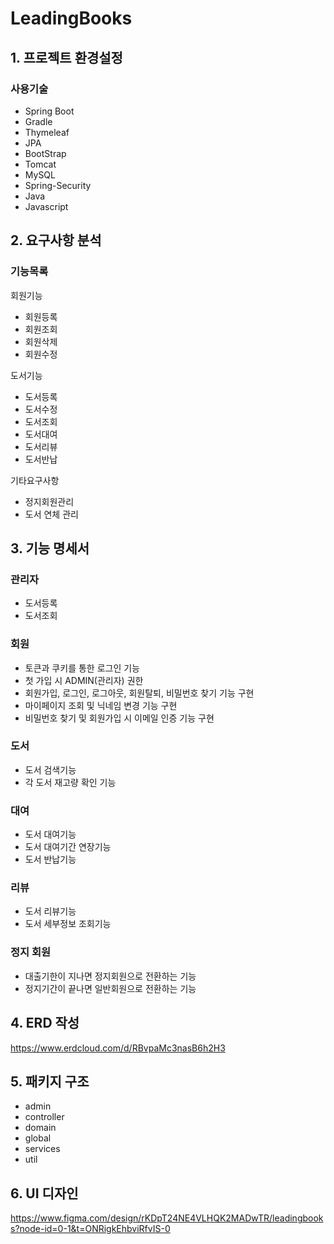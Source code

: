 # LeadingBooks

## 1. 프로젝트 환경설정

### 사용기술

  * Spring Boot
  * Gradle
  * Thymeleaf
  * JPA
  * BootStrap
  * Tomcat
  * MySQL
  * Spring-Security
  * Java
  * Javascript

## 2. 요구사항 분석

### 기능목록

  회원기능
  
  * 회원등록
  * 회원조회
  * 회원삭제
  * 회원수정

  도서기능

  * 도서등록
  * 도서수정
  * 도서조회
  * 도서대여
  * 도서리뷰
  * 도서반납

  기타요구사항

  * 정지회원관리
  * 도서 연체 관리

## 3. 기능 명세서

### 관리자

  * 도서등록
  * 도서조회

### 회원

  * 토큰과 쿠키를 통한 로그인 기능
  * 첫 가입 시 ADMIN(관리자) 권한
  * 회원가입, 로그인, 로그아웃, 회원탈퇴, 비밀번호 찾기 기능 구현
  * 마이페이지 조회 및 닉네임 변경 기능 구현
  * 비밀번호 찾기 및 회원가입 시 이메일 인증 기능 구현

### 도서

  * 도서 검색기능
  * 각 도서 재고량 확인 기능

### 대여

  * 도서 대여기능
  * 도서 대여기간 연장기능
  * 도서 반납기능

### 리뷰

  * 도서 리뷰기능
  * 도서 세부정보 조회기능

### 정지 회원

  * 대출기한이 지나면 정지회원으로 전환하는 기능
  * 정지기간이 끝나면 일반회원으로 전환하는 기능

## 4. ERD 작성

 <https://www.erdcloud.com/d/RBvpaMc3nasB6h2H3>

## 5. 패키지 구조

  * admin
  * controller
  * domain
  * global
  * services
  * util

## 6. UI 디자인

 <https://www.figma.com/design/rKDpT24NE4VLHQK2MADwTR/leadingbooks?node-id=0-1&t=ONRigkEhbviRfvIS-0>

 
    
  
